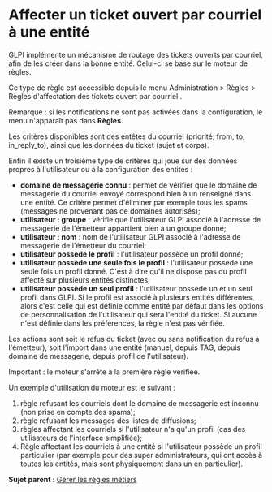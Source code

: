 Affecter un ticket ouvert par courriel à une entité
===================================================

GLPI implémente un mécanisme de routage des tickets ouverts par
courriel, afin de les créer dans la bonne entité. Celui-ci se base sur
le moteur de règles.

Ce type de règle est accessible depuis le menu Administration \> Règles
\> Règles d'affectation des tickets ouvert par courriel .

Remarque : si les notifications ne sont pas activées dans la
configuration, le menu n'apparaît pas dans **Règles**.

Les critères disponibles sont des entêtes du courriel (priorité, from,
to, in\_reply\_to), ainsi que les données du ticket (sujet et corps).

Enfin il existe un troisième type de critères qui joue sur des données
propres à l'utilisateur ou à la configuration des entités :

-   **domaine de messagerie connu** : permet de vérifier que le domaine
    de messagerie du courriel envoyé correspond bien à un renseigné dans
    une entité. Ce critère permet d'éliminer par exemple tous les spams
    (messages ne provenant pas de domaines autorisés);
-   **utilisateur : groupe** : vérifie que l'utilisateur GLPI associé à
    l'adresse de messagerie de l'émetteur appartient bien à un groupe
    donné;
-   **utilisateur : nom** : nom de l'utilisateur GLPI associé à
    l'adresse de messagerie de l'émetteur du courriel;
-   **utilisateur possède le profil** : l'utilisateur possède un profil
    donné;
-   **utilisateur possède une seule fois le profil** : l'utilisateur
    possède une seule fois un profil donné. C'est à dire qu'il ne
    dispose pas du profil affecté sur plusieurs entités distinctes;
-   **utilisateur possède un seul profil** : l'utilisateur possède un et
    un seul profil dans GLPI. Si le profil est associé à plusieurs
    entités différentes, alors c'est celle qui est définie comme entité
    par défaut dans les options de personnalisation de l'utilisateur qui
    sera l'entité du ticket. Si aucune n'est définie dans les
    préférences, la règle n'est pas vérifiée.

Les actions sont soit le refus du ticket (avec ou sans notification du
refus à l'émetteur), soit l'import dans une entité (manuel, depuis TAG,
depuis domaine de messagerie, depuis profil de l'utilisateur).

Important : le moteur s'arrête à la première règle vérifiée.

Un exemple d'utilisation du moteur est le suivant :

1.  règle refusant les courriels dont le domaine de messagerie est
    inconnu (non prise en compte des spams);
2.  règle refusant les messages des listes de diffusions;
3.  règles affectant les courriels si l'utilisateur n'a qu'un profil
    (cas des utilisateurs de l'interface simplifiée);
4.  Règle affectant les courriels à une entité si l'utilisateur possède
    un profil particulier (par exemple pour des super administrateurs,
    qui ont accès à toutes les entités, mais sont physiquement dans un
    en particulier).

**Sujet parent :** [Gérer les règles
métiers](../glpi/administration_rule.html "Les règles métiers se gèrent depuis le menu Administration > Règles")

